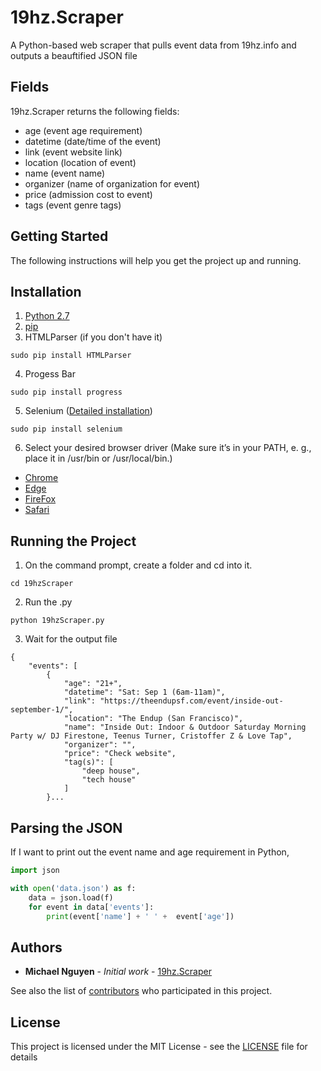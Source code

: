 # 19hz.Scraper
A Python-based web scraper that pulls event data from 19hz.info and outputs a beauftified JSON file

## Fields
19hz.Scraper returns the following fields:

- age (event age requirement)
- datetime (date/time of the event)
- link (event website link)
- location (location of event)
- name (event name)
- organizer (name of organization for event)
- price (admission cost to event)
- tags (event genre tags)


## Getting Started

The following instructions will help you get the project up and running.

## Installation

1. [Python 2.7](https://www.python.org/downloads/release/python-2710/)
2. [pip](https://www.makeuseof.com/tag/install-pip-for-python/)
3. HTMLParser (if you don't have it)
```
sudo pip install HTMLParser
```
4. Progess Bar
```
sudo pip install progress
```
5. Selenium ([Detailed installation](https://selenium-python.readthedocs.io/installation.html))
```
sudo pip install selenium
```
6. Select your desired browser driver (Make sure it’s in your PATH, e. g., place it in /usr/bin or /usr/local/bin.)
- [Chrome](https://sites.google.com/a/chromium.org/chromedriver/downloads)
- [Edge](https://developer.microsoft.com/en-us/microsoft-edge/tools/webdriver/)
- [FireFox](https://github.com/mozilla/geckodriver/releases)
- [Safari](https://webkit.org/blog/6900/webdriver-support-in-safari-10/)

## Running the Project
1. On the command prompt, create a folder and cd into it.
```
cd 19hzScraper
```
2. Run the .py
```
python 19hzScraper.py
```
3. Wait for the output file
```
{
    "events": [
        {
            "age": "21+", 
            "datetime": "Sat: Sep 1 (6am-11am)", 
            "link": "https://theendupsf.com/event/inside-out-september-1/", 
            "location": "The Endup (San Francisco)", 
            "name": "Inside Out: Indoor & Outdoor Saturday Morning Party w/ DJ Firestone, Teenus Turner, Cristoffer Z & Love Tap", 
            "organizer": "", 
            "price": "Check website", 
            "tag(s)": [
                "deep house", 
                "tech house"
            ]
        }...
```
## Parsing the JSON
If I want to print out the event name and age requirement in Python,
```python
import json

with open('data.json') as f:
    data = json.load(f)
    for event in data['events']:
    	print(event['name'] + ' ' +  event['age'])
```

## Authors

* **Michael Nguyen** - *Initial work* - [19hz.Scraper](https://github.com/michaelnguy/19hz.Scraper)

See also the list of [contributors](https://github.com/michaelnguy/19hz.Scraper/contributors) who participated in this project.

## License

This project is licensed under the MIT License - see the [LICENSE](https://github.com/michaelnguy/19hz.Scraper/blob/master/LICENSE) file for details
